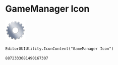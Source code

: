 # GameManager Icon
![](/img/GameManager%20Icon.png)

``` CSharp
EditorGUIUtility.IconContent("GameManager Icon")
```
```
8872333681490167307
```

